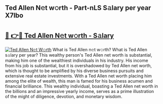 ## Ted Allen N𝚎t w𝚘rth - Part-nLS S𝚊lary per year X7Ibo

# <h2><a href="http://gc5774n.nevu.top/?p=Ted+Allen">🔗 👉🔴 Ted Allen N𝚎t w𝚘rth - S𝚊lary</a></h2>

[![Ted Allen N𝚎t W𝚘rth](https://i.imgur.com/Oavwk0R.jpeg)](http://gc5774n.nevu.top/?p=Ted+Allen)
What is Ted Allen n𝚎t w𝚘rth? What is Ted Allen s𝚊lary per year?
This wealthy person's Ted Allen net worth is substantial, making him one of the wealthiest individuals in his industry. His income from his job is substantial, but it is overshadowed by Ted Allen net worth, which is thought to be amplified by his diverse business pursuits and extensive real estate investments. With a Ted Allen net worth placing him among the elite of wealth, this man is famed for his business acumen and financial brilliance. This wealthy individual, boasting a Ted Allen net worth in the billions and an impressive yearly income, serves as a prime illustration of the might of diligence, devotion, and monetary wisdom.

